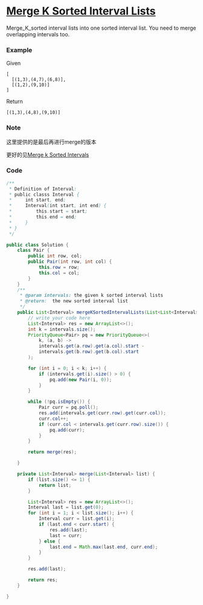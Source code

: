# [Merge K Sorted Interval Lists](https://www.lintcode.com/problem/merge-k-sorted-interval-lists/description)

Merge\_K\_sorted interval lists into one sorted interval list. You need to merge overlapping intervals too.

### Example

Given

```
[
  [(1,3),(4,7),(6,8)],
  [(1,2),(9,10)]
]
```

Return

```
[(1,3),(4,8),(9,10)]
```

### Note

这里提供的是最后再进行merge的版本

更好的见[Merge k Sorted Intervals](/data-structure/merge/merge-k-sorted-intervals.md "Merge K Sorted Interval Lists")

### Code

```java
/**
 * Definition of Interval:
 * public classs Interval {
 *     int start, end;
 *     Interval(int start, int end) {
 *         this.start = start;
 *         this.end = end;
 *     }
 * }
 */

public class Solution {
    class Pair {
        public int row, col;
        public Pair(int row, int col) {
            this.row = row;
            this.col = col;
        }
    }
    /**
     * @param intervals: the given k sorted interval lists
     * @return:  the new sorted interval list
     */
    public List<Interval> mergeKSortedIntervalLists(List<List<Interval>> intervals) {
        // write your code here
        List<Interval> res = new ArrayList<>();
        int k = intervals.size();
        PriorityQueue<Pair> pq = new PriorityQueue<>(
            k, (a, b) -> 
            intervals.get(a.row).get(a.col).start - 
            intervals.get(b.row).get(b.col).start
        );

        for (int i = 0; i < k; i++) {
            if (intervals.get(i).size() > 0) {
                pq.add(new Pair(i, 0));
            }
        }

        while (!pq.isEmpty()) {
            Pair curr = pq.poll();
            res.add(intervals.get(curr.row).get(curr.col));
            curr.col++;
            if (curr.col < intervals.get(curr.row).size()) {
                pq.add(curr);
            }
        }

        return merge(res);

    }

    private List<Interval> merge(List<Interval> list) {
        if (list.size() <= 1) {
            return list;
        }

        List<Interval> res = new ArrayList<>();
        Interval last = list.get(0);
        for (int i = 1; i < list.size(); i++) {
            Interval curr = list.get(i);
            if (last.end < curr.start) {
                res.add(last);
                last = curr;
            } else {
                last.end = Math.max(last.end, curr.end);
            }
        }

        res.add(last);

        return res;
    }

}
```



